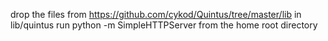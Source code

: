 drop the files from https://github.com/cykod/Quintus/tree/master/lib in lib/quintus
run python -m SimpleHTTPServer from the home root directory